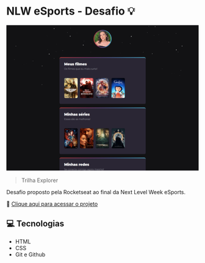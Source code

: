 # NLW eSports - Desafio   💡

![preview](./.github/preview.png)

> Trilha Explorer

Desafio proposto pela Rocketseat ao final da Next Level Week eSports.

📎 [Clique aqui para acessar o projeto](https://rmarques-s.github.io/nlw-esports-explorer-desafio)

## 💻 Tecnologias

- HTML
- CSS
- Git e Github



